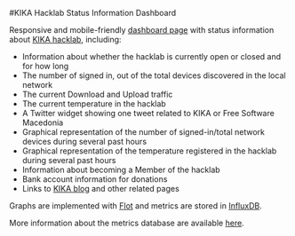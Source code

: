 #KIKA Hacklab Status Information Dashboard

Responsive and mobile-friendly [dashboard page](http://status.spodeli.org/) with status information about [KIKA hacklab](http://b10g.spodeli.org/p/info-in-english.html), including:

* Information about whether the hacklab is currently open or closed and for how long
* The number of signed in, out of the total devices discovered in the local network
* The current Download and Upload traffic
* The current temperature in the hacklab
* A Twitter widget showing one tweet related to KIKA or Free Software Macedonia
* Graphical representation of the number of signed-in/total network devices during several past hours
* Graphical representation of the temperature registered in the hacklab during several past hours
* Information about becoming a Member of the hacklab
* Bank account information for donations
* Links to [KIKA blog](http://b10g.spodeli.org/) and other related pages

Graphs are implemented with [Flot](http://www.flotcharts.org/) and metrics are stored in [InfluxDB](https://influxdb.com/docs/v0.9/introduction/overview.html).

More information about the metrics database are available [here](https://github.com/skopjehacklab/status.spodeli.org).
